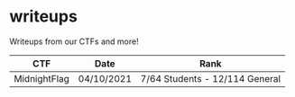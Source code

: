 # writeups
Writeups from our CTFs and more!

CTF | Date | Rank
------------ | ------------- | -------------
MidnightFlag | 04/10/2021 | 7/64 Students - 12/114 General
